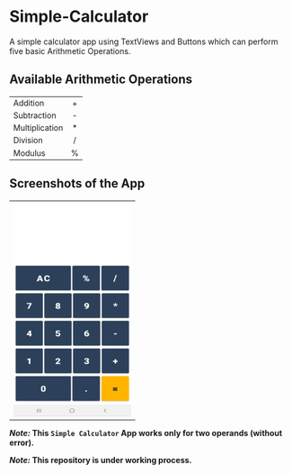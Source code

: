 # Simple-Calculator
A simple calculator app using TextViews and Buttons which can perform five basic Arithmetic Operations.

## Available Arithmetic Operations 
<table>
  <tr>
    <td> Addition </td> 
    <td align="center"> + </td>
  </tr>
  <tr>  
    <td> Subtraction </td> 
    <td align="center"> - </td>
  </tr>
  <tr>
    <td> Multiplication </td> 
    <td align="center"> * </td>
  </tr>
  <tr>
    <td> Division </td> 
    <td align="center"> / </td>
  </tr>
  <tr>
    <td> Modulus </td> 
    <td align="center"> % </td>
  </tr>
</table>

## Screenshots of the App
<table>
  <tr>
    <td> <img src = "screenshots/calculator_ui.jpg" height="380" width="210"> </td>
  </tr>
</table>

**_Note:_ This `Simple Calculator` App works only for two operands (without error).**

**_Note:_ This repository is under working process.**
